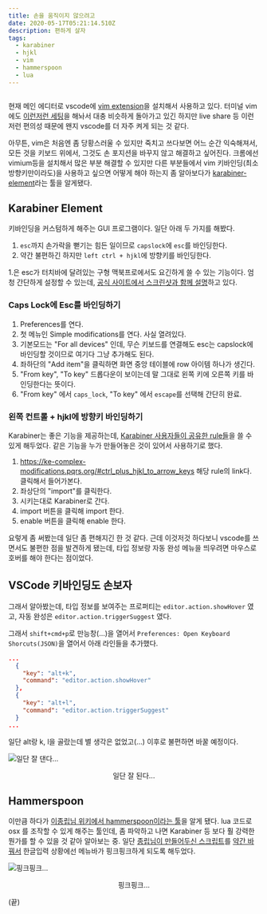 ```yaml
---
title: 손을 움직이지 않으려고
date: 2020-05-17T05:21:14.510Z
description: 편하게 살자
tags:
  - karabiner
  - hjkl
  - vim
  - hammerspoon
  - lua
---
```

![]()

현재 메인 에디터로 vscode에 [vim extension](https://marketplace.visualstudio.com/items?itemName=vscodevim.vim)을 설치해서 사용하고 있다. 터미널 vim에도 [이런저런 세팅](https://github.com/sehyunchung/dotfiles/blob/master/nvim/init.vim)을 해놔서 대충 비슷하게 돌아가고 있긴 하지만 live share 등 이런저런 편의성 때문에 왠지 vscode를 더 자주 켜게 되는 것 같다.

아무튼, vim은 처음엔 좀 당황스러울 수 있지만 죽치고 쓰다보면 어느 순간 익숙해져서, 모든 것을 키보드 위에서, 그것도 손 포지션을 바꾸지 않고 해결하고 싶어진다. 크롬에선 vimium등을 설치해서 많은 부분 해결할 수 있지만 다른 부분들에서 vim 키바인딩(최소 방향키만이라도)을 사용하고 싶으면 어떻게 해야 하는지 좀 알아보다가 [karabiner-element](https://karabiner-elements.pqrs.org/)라는 툴을 알게됐다.

## Karabiner Element

키바인딩을 커스텀하게 해주는 GUI 프로그램이다. 일단 아래 두 가지를 해봤다.

1. `esc`까지 손가락을 뻗기는 힘든 일이므로 `capslock`에 `esc`를 바인딩한다.
2. 약간 불편하긴 하지만 `left ctrl + hjkl`에 방향키를 바인딩한다.

1.은 esc가 터치바에 달려있는 구형 맥북프로에서도 요긴하게 쓸 수 있는 기능이다. 엄청 간단하게 설정할 수 있는데, [공식 사이트에서 스크린샷과 함께 설명](https://karabiner-elements.pqrs.org/docs/manual/configuration/configure-simple-modifications/)하고 있다.

### Caps Lock에 Esc를 바인딩하기

1. Preferences를 연다.
2. 첫 메뉴인 Simple modifications를 연다. 사실 열려있다.
3. 기본모드는 "For all devices" 인데, 무슨 키보드를 연결해도 esc는 capslock에 바인딩할 것이므로 여기다 그냥 추가해도 된다.
4. 좌하단의 "Add item"을 클릭하면 화면 중앙 테이블에 row 아이템 하나가 생긴다.
5. "From key", "To key" 드롭다운이 보이는데 말 그대로 왼쪽 키에 오른쪽 키를 바인딩한다는 뜻이다.
6. "From key" 에서 `caps_lock`, "To key" 에서 `escape`를 선택해 간단히 완료.

### 왼쪽 컨트롤 + hjkl에 방향키 바인딩하기

Karabiner는 좋은 기능을 제공하는데, [Karabiner 사용자들이 공유한 rule들](https://ke-complex-modifications.pqrs.org/)을 쓸 수 있게 해두었다. 같은 기능을 누가 만들어놓은 것이 있어서 사용하기로 했다.

1. <https://ke-complex-modifications.pqrs.org/#ctrl_plus_hjkl_to_arrow_keys> 해당 rule의 link다. 클릭해서 들어가본다.
2. 좌상단의 "import"를 클릭한다.
3. 시키는대로 Karabiner로 간다.
4. import 버튼을 클릭해 import 한다.
5. enable 버튼을 클릭해 enable 한다.

요렇게 좀 써봤는데 일단 좀 편해지긴 한 것 같다. 근데 이것저것 하다보니 vscode를 쓰면서도 불편한 점을 발견하게 됐는데, 타입 정보랑 자동 완성 메뉴을 띄우려면 마우스로 호버를 해야 한다는 점이었다.

## VSCode 키바인딩도 손보자

그래서 알아봤는데, 타입 정보를 보여주는 프로퍼티는 `editor.action.showHover` 였고, 자동 완성은 `editor.action.triggerSuggest` 였다.

그래서 `shift+cmd+p`로 만능창(...)을 열어서 `Preferences: Open Keyboard Shorcuts(JSON)`을 열어서 아래 라인들을 추가했다.

```json
...
  {
    "key": "alt+k",
    "command": "editor.action.showHover"
  },
  {
    "key": "alt+l",
    "command": "editor.action.triggerSuggest"
  }
...
```

일단 alt랑 k, l을 골랐는데 별 생각은 없었고(...) 이후로 불편하면 바꿀 예정이다.

![일단 잘 댄다...](/img/may-17-2020-21-41-24.gif)

<p align="center">일단 잘 된다...</p>

## Hammerspoon

이만큼 하다가 [이종립님 위키에서 hammerspoon이라는 툴](https://johngrib.github.io/wiki/hammerspoon/)을 알게 됐다. lua 코드로 osx 를 조작할 수 있게 해주는 툴인데, 좀 파악하고 나면 Karabiner 등 보다 훨 강력한 뭔가를 할 수 있을 것 같아 알아보는 중. 일단 [종립님이 만들어두신 스크립트](https://github.com/johngrib/hammerspoon-config/blob/master/modules/inputsource_aurora.lua)를 [약간 바꿔서](https://github.com/sehyunchung/dotfiles/blob/master/hammerspoon/modules/inputsource_pink.lua) 한글입력 상황에선 메뉴바가 핑크핑크하게 되도록 해두었다.

![핑크핑크...](/img/pink.gif)

<p align="center">핑크핑크...</p>

(끝)